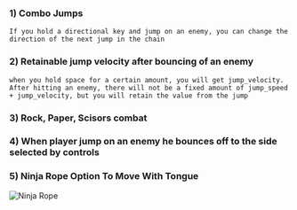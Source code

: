 ### 1) Combo Jumps
	If you hold a directional key and jump on an enemy, you can change the direction of the next jump in the chain
### 2) Retainable jump velocity after bouncing of an enemy
	when you hold space for a certain amount, you will get jump_velocity. After hitting an enemy, there will not be a fixed amount of jump_speed + jump_velocity, but you will retain the value from the jump
### 3) Rock, Paper, Scisors combat
### 4) When player jump on an enemy he bounces off to the side selected by controls
### 5) Ninja Rope Option To Move With Tongue
![Ninja Rope](https://worms2d.info/images/4/43/Rope_knocking.gif)